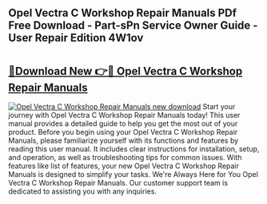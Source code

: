 ## Opel Vectra C Workshop Repair Manuals PDf Free Download - Part-sPn Service Owner Guide - User Repair Edition 4W1ov

# <h2><a href="http://bc7380.oget.top/?id=Opel+Vectra+C+Workshop+Repair+Manuals">🔗Download New 👉🔴 Opel Vectra C Workshop Repair Manuals</a></h2>

[![Opel Vectra C Workshop Repair Manuals new download](https://i.imgur.com/5g1atiW.png)](http://bc7380.oget.top/?id=Opel+Vectra+C+Workshop+Repair+Manuals)
Start your journey with Opel Vectra C Workshop Repair Manuals today! This user manual provides a detailed guide to help you get the most out of your product. Before you begin using your Opel Vectra C Workshop Repair Manuals, please familiarize yourself with its functions and features by reading this user manual. It includes clear instructions for installation, setup, and operation, as well as troubleshooting tips for common issues. With features like list of features, your new Opel Vectra C Workshop Repair Manuals is designed to simplify your tasks. We're Always Here for You Opel Vectra C Workshop Repair Manuals. Our customer support team is dedicated to assisting you with any inquiries.
